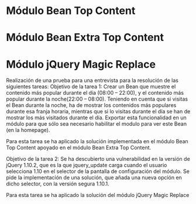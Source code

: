 # Módulo Bean Top Content
# Módulo Bean Extra Top Content
# Módulo jQuery Magic Replace
Realización de una prueba para una entrevista para la resolución de las siguientes tareas:
Objetivo de la tarea 1:
Crear un Bean que muestre el contenido más popular durante el dia (08:00 – 22:00), y el contenido más popular durante la noche(22:00 – 08:00). Teniendo en cuenta que si visitas el Bean durante la noche, ha de mostrar los contenidos más populares durante esa franja horaria, mientras que si lo visitas durante el día se han de mostrar los más visitados durante el día.
Exportar esta funcionalidad en un módulo para que sólo sea necesario habilitar el modulo para ver este Bean (en la homepage).

Para esta tarea se ha aplicado la solución implementada en el módulo Bean Top Content apoyado en el módulo Bean Extra Top Content.

Objetivo de la tarea 2:
Se ha descubierto una vulnerabilidad en la versión de jQuery 1.10.2, que es la que jquery_update carga cuando el usuario selecciona 1.10 en el selector de la pantalla de configuración del módulo. Se pide la implementación de una solución, que añada una nueva opción en dicho selector, con la versión segura 1.10.1.

Para esta tarea se ha aplicado la solución del módulo jQuery Magic Replace

